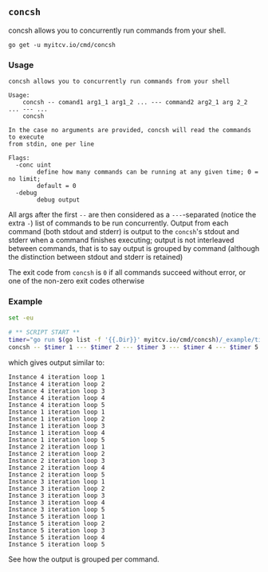 <!-- __JSON: go list -json .
## `{{ filepathBase .ImportPath}}`

{{.Doc}}

```
go get -u {{.ImportPath}}
```
-->
## `concsh`

concsh allows you to concurrently run commands from your shell.

```
go get -u myitcv.io/cmd/concsh
```
<!-- END -->


<!-- __TEMPLATE: sh -c "${DOLLAR}(go list -f '{{.ImportPath}}' | xargs basename) -h"
### Usage

```
{{. -}}
```
-->
### Usage

```
concsh allows you to concurrently run commands from your shell

Usage:
	concsh -- comand1 arg1_1 arg1_2 ... --- command2 arg2_1 arg 2_2 ... --- ...
	concsh

In the case no arguments are provided, concsh will read the commands to execute
from stdin, one per line

Flags:
  -conc uint
    	define how many commands can be running at any given time; 0 = no limit;
    	default = 0
  -debug
    	debug output

```
<!-- END -->

All args after the first `--` are then considered as a `---`-separated (notice the extra `-`) list of commands to be run
concurrently. Output from each command (both stdout and stderr) is output to the `concsh`'s stdout and stderr when a
command finishes executing; output is not interleaved between commands, that is to say output is grouped by command
(although the distinction between stdout and stderr is retained)

The exit code from `concsh` is `0` if all commands succeed without error, or one of the non-zero exit codes otherwise

### Example

<!-- __TEMPLATE: cat _example/example.sh
```bash
{{. -}}
```
-->
```bash
set -eu

# ** SCRIPT START **
timer="go run $(go list -f '{{.Dir}}' myitcv.io/cmd/concsh)/_example/timer.go"
concsh -- $timer 1 --- $timer 2 --- $timer 3 --- $timer 4 --- $timer 5
```
<!-- END -->

which gives output similar to:

<!-- __TEMPLATE: sh _example/example.sh # SORTINVARIANT LONG
```
{{. -}}
```
-->
```
Instance 4 iteration loop 1
Instance 4 iteration loop 2
Instance 4 iteration loop 3
Instance 4 iteration loop 4
Instance 4 iteration loop 5
Instance 1 iteration loop 1
Instance 1 iteration loop 2
Instance 1 iteration loop 3
Instance 1 iteration loop 4
Instance 1 iteration loop 5
Instance 2 iteration loop 1
Instance 2 iteration loop 2
Instance 2 iteration loop 3
Instance 2 iteration loop 4
Instance 2 iteration loop 5
Instance 3 iteration loop 1
Instance 3 iteration loop 2
Instance 3 iteration loop 3
Instance 3 iteration loop 4
Instance 3 iteration loop 5
Instance 5 iteration loop 1
Instance 5 iteration loop 2
Instance 5 iteration loop 3
Instance 5 iteration loop 4
Instance 5 iteration loop 5
```
<!-- END -->

See how the output is grouped per command.
